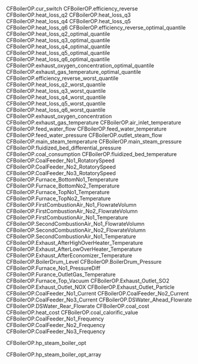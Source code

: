 CFBoilerOP.cur_switch
CFBoilerOP.efficiency_reverse
CFBoilerOP.heat_loss_q2
CFBoilerOP.heat_loss_q3
CFBoilerOP.heat_loss_q4
CFBoilerOP.heat_loss_q5
CFBoilerOP.heat_loss_q6
CFBoilerOP.efficiency_reverse_optimal_quantile
CFBoilerOP.heat_loss_q2_optimal_quantile
CFBoilerOP.heat_loss_q3_optimal_quantile
CFBoilerOP.heat_loss_q4_optimal_quantile
CFBoilerOP.heat_loss_q5_optimal_quantile
CFBoilerOP.heat_loss_q6_optimal_quantile
CFBoilerOP.exhaust_oxygen_concentration_optimal_quantile
CFBoilerOP.exhaust_gas_temperature_optimal_quantile
CFBoilerOP.efficiency_reverse_worst_quantile
CFBoilerOP.heat_loss_q2_worst_quantile
CFBoilerOP.heat_loss_q3_worst_quantile
CFBoilerOP.heat_loss_q4_worst_quantile
CFBoilerOP.heat_loss_q5_worst_quantile
CFBoilerOP.heat_loss_q6_worst_quantile
CFBoilerOP.exhaust_oxygen_concentration
CFBoilerOP.exhaust_gas_temperature
CFBoilerOP.air_inlet_temperature
CFBoilerOP.feed_water_flow
CFBoilerOP.feed_water_temperature
CFBoilerOP.feed_water_pressure
CFBoilerOP.outlet_steam_flow
CFBoilerOP.main_steam_temperature
CFBoilerOP.main_steam_pressure
CFBoilerOP.fluidized_bed_differential_pressure
CFBoilerOP.coal_consumption
CFBoilerOP.fluidized_bed_temperature
CFBoilerOP.CoalFeeder_No1_RotatorySpeed
CFBoilerOP.CoalFeeder_No2_RotatorySpeed
CFBoilerOP.CoalFeeder_No3_RotatorySpeed
CFBoilerOP.Furnace_BottomNo1_Temperature
CFBoilerOP.Furnace_BottomNo2_Temperature
CFBoilerOP.Furnace_TopNo1_Temperature
CFBoilerOP.Furnace_TopNo2_Temperature
CFBoilerOP.FirstCombustionAir_No1_FlowrateVolumn
CFBoilerOP.FirstCombustionAir_No2_FlowrateVolumn
CFBoilerOP.FirstCombustionAir_No1_Temperature
CFBoilerOP.SecondCombustionAir_No1_FlowrateVolumn
CFBoilerOP.SecondCombustionAir_No2_FlowrateVolumn
CFBoilerOP.SecondCombustionAir_No1_Temperature
CFBoilerOP.Exhaust_AfterHighOverHeater_Temperature
CFBoilerOP.Exhaust_AfterLowOverHeater_Temperature
CFBoilerOP.Exhaust_AfterEconomizer_Temperature
CFBoilerOP.BoilerDrum_Level
CFBoilerOP.BoilerDrum_Pressure
CFBoilerOP.Furnace_No1_PressureDiff
CFBoilerOP.Furance_OutletGas_Temperature
CFBoilerOP.Furnace_Top_Vacuum
CFBoilerOP.Exhaust_Outlet_SO2
CFBoilerOP.Exhaust_Outlet_NOX
CFBoilerOP.Exhaust_Outlet_Particle
CFBoilerOP.CoalFeeder_No1_Current
CFBoilerOP.CoalFeeder_No2_Current
CFBoilerOP.CoalFeeder_No3_Current
CFBoilerOP.DSWater_Ahead_Flowrate
CFBoilerOP.DSWater_Rear_Flowrate
CFBoilerOP.coal_cost
CFBoilerOP.heat_cost
CFBoilerOP.coal_calorific_value
CFBoilerOP.CoalFeeder_No1_Frequency
CFBoilerOP.CoalFeeder_No2_Frequency
CFBoilerOP.CoalFeeder_No3_Frequency


CFBoilerOP.hp_steam_boiler_opt

CFBoilerOP.hp_steam_boiler_opt_array
